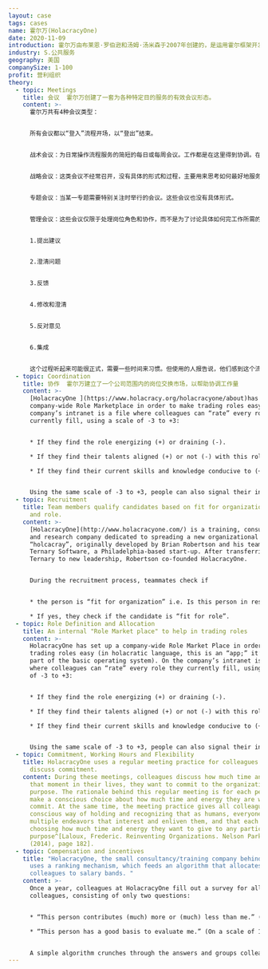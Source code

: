 ```yaml
---
layout: case
tags: cases
name: 霍尔万(HolacracyOne)
date: 2020-11-09
introduction: 霍尔万由布莱恩·罗伯逊和汤姆·汤米森于2007年创建的，是运用霍尔框架开发的先锋公司。
industry: S.公共服务
geography: 美国
companySize: 1-100
profit: 营利组织
theory:
  - topic: Meetings
    title: 会议  霍尔万创建了一套为各种特定目的服务的有效会议形态。
    content: >-
      霍尔万共有4种会议类型：


      所有会议都以“登入”流程开场，以“登出”结束。


      战术会议：为日常操作流程服务的简短的每日或每周会议。工作都是在这里得到协调。在此协调具体的操作流程，决定行动，完成事情。


      战略会议：这类会议不经常召开，没有具体的形式和过程，主要用来思考如何最好地服务于组织的[进化目标](../evolutional-purpose/)。


      专题会议：当某一专题需要特别关注时举行的会议。这些会议也没有具体形式。


      管理会议：这些会议仅限于处理岗位角色和协作，而不是为了讨论具体如何完工作所需的成杂乱无章过程。后者在战术会议上处理。管理会议通常每月举行一次。遵循严格的程序，以确保每个人的声音都能被听到，并且确保没有人能独裁的主宰[决策](../decision-making/)。会议主持人通过以下流程指导会议程序：


      1.提出建议


      2.澄清问题


      3.反馈


      4.修改和澄清


      5.反对意见


      6.集成


      这个过程听起来可能很正式，需要一些时间来习惯。但使用的人报告说，他们感到这个流程能带来人性解放，而且效率非常高。
  - topic: Coordination
    title: 协作  霍尔万建立了一个公司范围内的岗位交换市场，以帮助协调工作量
    content: >-
      [HolacracyOne ](https://www.holacracy.org/holacracyone/about)has set up a
      company-wide Role Marketplace in order to make trading roles easy. On the
      company’s intranet is a file where colleagues can “rate” every role they
      currently fill, using a scale of -3 to +3:


      * If they find the role energizing (+) or draining (-). 

      * If they find their talents aligned (+) or not (-) with this role. 

      * If they find their current skills and knowledge conducive to (+) or limiting in (-) this role.


      Using the same scale of -3 to +3, people can also signal their interest in roles currently filled by other people. The marketplace thus helps people wanting to offload or pick up roles.
  - topic: Recruitment
    title: Team members qualify candidates based on fit for organization, purpose
      and role.
    content: >-
      [HolacracyOne](http://www.holacracyone.com/) is a training, consulting,
      and research company dedicated to spreading a new organizational model,
      “holcacray”, originally developed by Brian Robertson and his team at
      Ternary Software, a Philadelphia-based start-up. After transferring
      Ternary to new leadership, Robertson co-founded HolacracyOne.


      During the recruitment process, teammates check if


      * the person is “fit for organization” i.e. Is this person in resonance and energized by the evolutionary purpose, intrinsically motivated and comfortable with complex ever changing environment.

      * If yes, they check if the candidate is “fit for role”.
  - topic: Role Definition and Allocation
    title: An internal "Role Market place" to help in trading roles
    content: >-
      HolacracyOne has set up a company-wide Role Market Place in order to make
      trading roles easy (in holacratic language, this is an “app;” it’s not
      part of the basic operating system). On the company’s intranet is a file
      where colleagues can “rate” every role they currently fill, using a scale
      of -3 to +3:


      * If they find the role energizing (+) or draining (-).

      * If they find their talents aligned (+) or not (-) with this role.

      * If they find their current skills and knowledge conducive to (+) or limiting in (-) this role.


      Using the same scale of -3 to +3, people can also signal their interest in roles currently filled by other people. The market place helps people wanting to offload or pick up roles.
  - topic: Commitment, Working Hours and Flexibility
    title: HolacracyOne uses a regular meeting practice for colleagues to share and
      discuss commitment.
    content: During these meetings, colleagues discuss how much time and energy, at
      that moment in their lives, they want to commit to the organization’s
      purpose. The rationale behind this regular meeting is for each person to
      make a conscious choice about how much time and energy they are willing to
      commit. At the same time, the meeting practice gives all colleagues a
      conscious way of holding and recognizing that as humans, everyone has
      multiple endeavors that interest and enliven them, and that each person is
      choosing how much time and energy they want to give to any particular
      purpose^[Laloux, Frederic. Reinventing Organizations. Nelson Parker
      (2014), page 182].
  - topic: Compensation and incentives
    title: "HolacracyOne, the small consultancy/training company behind Holacracy,
      uses a ranking mechanism, which feeds an algorithm that allocates
      colleagues to salary bands. "
    content: >-
      Once a year, colleagues at HolacracyOne fill out a survey for all their
      colleagues, consisting of only two questions:


      * “This person contributes (much) more or (much) less than me.” (On a scale of -3 to +3)

      * “This person has a good basis to evaluate me.” (On a scale of 1 to 5)


      A simple algorithm crunches through the answers and groups colleagues into a few salary buckets. The more experienced, knowledgeable, and hard-working people land in the higher buckets that earn bigger salaries; the more junior, less experienced colleagues naturally gravitate toward buckets with lower salaries.^[Interview Frederic Laloux with Tom Thomison, 2013]
---
```

